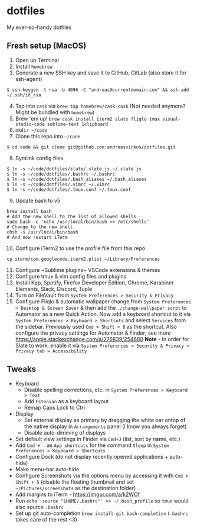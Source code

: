 # dotfiles
My ever-so-handy dotfiles

## Fresh setup (MacOS)

1. Open up Terminal
2. Install `homebrew`
3. Generate a new SSH key and save it to GitHub, GitLab (also store it for ssh-agent)
```
$ ssh-keygen -t rsa -b 4096 -C "andreas@currentdomain.com" && ssh-add ~/.ssh/id_rsa
```
4. Tap into `cask` via `brew tap homebrew/cask-cask` (Not needed anymore? Might be bundled with `homebrew`)
5. Brew 'em up! `brew cask install iterm2 slate fliqlo tmux visual-studio-code sublime-text 1clipboard`
6. `mkdir ~/code`
7. Clone this repo into `~/code`
```
$ cd code && git clone git@github.com:andreasvirkus/dotfiles.git
```
8. Symlink config files
```
$ ln -s ~/code/dotfiles/slate/.slate.js ~/.slate.js
$ ln -s ~/code/dotfiles/.bashrc ~/.bashrc
$ ln -s ~/code/dotfiles/.bash_aliases ~/.bash_aliases
$ ln -s ~/code/dotfiles/.vimrc ~/.vimrc
$ ln -s ~/code/dotfiles/.tmux.conf ~/.tmux.conf
```
9. Update bash to v5
```
brew install bash
# Add the new shell to the list of allowed shells
sudo bash -c 'echo /usr/local/bin/bash >> /etc/shells'
# Change to the new shell
chsh -s /usr/local/bin/bash
# And now restart iTerm
```
10. Configure iTerm2 to use the profile file from this repo
```
cp iterm/com.googlecode.iterm2.plist ~/Library/Preferences
```
11. Configure ~Sublime plugins~ VSCode extensions & themes
12. Configure tmux & vim config files and plugins
13. Install Kap, Spotify, Firefox Developer Edition, Chrome, Karabiner Elements, Slack, Discord, Tuple
14. Turn on FileVault from `System Preferences > Security & Privacy`
15. Configure Fliqlo & automatic wallpaper change from `System Preferences > Desktop & Screen Saver` &
then add the `./change-wallpaper.scrpt` to Automator as a new Quick Action. Now add a keyboard
shortcut to it via `System Preferences > Keyboard > Shortcuts` and select `Services` from
the sidebar. Previously used `Cmd + Shift + 8` as the shortcut. Also configure the privacy 
settings for Automator & Finder; see more https://apple.stackexchange.com/a/276839/254680
**Note** - In order for Slate to work, enable it via `System Preferences > Security & Privacy > Privacy tab > Accessibility`

## Tweaks

- Keyboard
  - Disable spelling corrections, etc. in `System Preferences > Keyboard > Text`
  - Add `Estonian` as a keyboard layout
  - Remap Caps Lock to Ctrl
- Display
  - Set external display as primary by dragging the white bar ontop of the native display in `Arrangements` panel (I know you always forget)
  - Disable auto-dimming of displays
- Set default view settings in Finder via `Cmd+J` (list, sort by name, etc.)
- Add `Cmd + .` as `App shortcuts` for the command `Sleep` in `System Preferences > Keyboard > Shortcuts`
- Configure Dock (do not display recently opened applications + auto-hide)
- Make menu-bar auto-hide
- Configure Screenshots via the options menu by accessing it with `Cmd + Shift + 5` (disable the floating thumbnail and set `~/Pictures/screenshots` as the destination folder)
- Add margins to iTerm - https://imgur.com/a/k2WOf
- Run `echo 'source "$HOME/.bashrc"' >> ~/.bash_profile` so `tmux` would also source `.bashrc`
- Set up git auto-completion `brew install git bash-completion` (`.bashrc` takes care of the rest <3)
